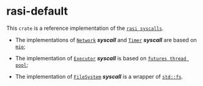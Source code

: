 # rasi-default

This `crate` is a reference implementation of the [`rasi syscalls`](https://docs.rs/rasi-syscall/latest/rasi_syscall).

* The implementations of [`Network`](https://docs.rs/rasi-syscall/latest/rasi_syscall/trait.Network.html) ***syscall*** and [`Timer`](https://docs.rs/rasi-syscall/latest/rasi_syscall/trait.Timer.html) ***syscall*** are based on [`mio`](https://github.com/tokio-rs/mio);

* The implementation of [`Executor`](https://docs.rs/rasi-syscall/latest/rasi_syscall/trait.Executor.html) ***syscall*** is based on [`futures thread pool`](https://docs.rs/futures/latest/futures/executor/struct.ThreadPool.html#);

* The implementation of [`FileSystem`](https://docs.rs/rasi-syscall/latest/rasi_syscall/trait.FileSystem.html) ***syscall*** is a wrapper of [`std::fs`](https://doc.rust-lang.org/std/fs/).
